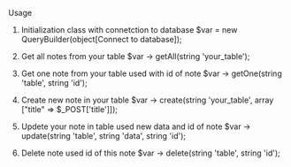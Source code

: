 Usage
1. Initialization class with connetction to database
$var = new QueryBuilder(object[Connect to database]);

2. Get all notes from your table
$var -> getAll(string 'your_table');

3. Get one note from your table used with id of note
$var -> getOne(string 'table', string 'id');

4. Create new note in your table 
$var -> create(string 'your_table', array ["title" => $_POST['title']]);

5. Updete your note in table used new data and id of note
$var -> update(string 'table', string 'data', string 'id');

6. Delete note used id of this note
$var -> delete(string 'table', string 'id');
